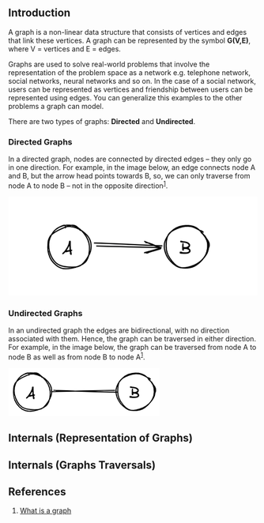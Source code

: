 ## Introduction
A graph is a non-linear data structure that consists of vertices and edges that link these vertices. A graph can be represented by the symbol **G(V,E)**, where V = vertices and E = edges.

Graphs are used to solve real-world problems that involve the representation of the problem space as a network e.g. telephone network, social networks, neural networks and so on. In the case of a social network, users can be represented as vertices and friendship between users can be represented using edges. You can generalize this examples to the other problems a graph can model.

There are two types of graphs: **Directed** and **Undirected**.

### Directed Graphs
In a directed graph, nodes are connected by directed edges – they only go in one direction. For example, in the image below, an edge connects node A and B, but the arrow head points towards B, so, we can only traverse from node A to node B – not in the opposite direction<sup>[1]()</sup>. 

<img src="images/directed-graph.png" height="200"/>

### Undirected Graphs
In an undirected graph the edges are bidirectional, with no direction associated with them. Hence, the graph can be traversed in either direction. For example, in the image below, the graph can be traversed from node A to node B as well as from node B to node A<sup>[1]()</sup>.

<img src="images/undirected-graph.png"/>

## Internals (Representation of Graphs)

## Internals (Graphs Traversals)

## References

1. [What is a graph](https://www.educative.io/edpresso/what-is-a-graph-data-structure)